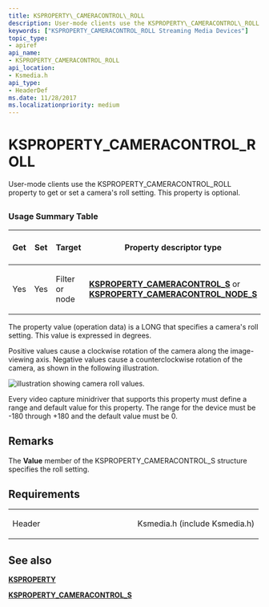 ```yaml
---
title: KSPROPERTY\_CAMERACONTROL\_ROLL
description: User-mode clients use the KSPROPERTY\_CAMERACONTROL\_ROLL property to get or set a camera's roll setting. This property is optional.
keywords: ["KSPROPERTY_CAMERACONTROL_ROLL Streaming Media Devices"]
topic_type:
- apiref
api_name:
- KSPROPERTY_CAMERACONTROL_ROLL
api_location:
- Ksmedia.h
api_type:
- HeaderDef
ms.date: 11/28/2017
ms.localizationpriority: medium
---
```


# KSPROPERTY\_CAMERACONTROL\_ROLL


User-mode clients use the KSPROPERTY\_CAMERACONTROL\_ROLL property to get or set a camera's roll setting. This property is optional.

## <span id="ddk_ksproperty_cameracontrol_roll_ks"></span><span id="DDK_KSPROPERTY_CAMERACONTROL_ROLL_KS"></span>


### Usage Summary Table

<table>
<colgroup>
<col width="20%" />
<col width="20%" />
<col width="20%" />
<col width="20%" />
<col width="20%" />
</colgroup>
<thead>
<tr class="header">
<th>Get</th>
<th>Set</th>
<th>Target</th>
<th>Property descriptor type</th>
<th>Property value type</th>
</tr>
</thead>
<tbody>
<tr class="odd">
<td><p>Yes</p></td>
<td><p>Yes</p></td>
<td><p>Filter or node</p></td>
<td><p><a href="/windows-hardware/drivers/ddi/ksmedia/ns-ksmedia-ksproperty_cameracontrol_s" data-raw-source="[&lt;strong&gt;KSPROPERTY_CAMERACONTROL_S&lt;/strong&gt;](/windows-hardware/drivers/ddi/ksmedia/ns-ksmedia-ksproperty_cameracontrol_s)"><strong>KSPROPERTY_CAMERACONTROL_S</strong></a> or <a href="/windows-hardware/drivers/ddi/ksmedia/ns-ksmedia-ksproperty_cameracontrol_node_s" data-raw-source="[&lt;strong&gt;KSPROPERTY_CAMERACONTROL_NODE_S&lt;/strong&gt;](/windows-hardware/drivers/ddi/ksmedia/ns-ksmedia-ksproperty_cameracontrol_node_s)"><strong>KSPROPERTY_CAMERACONTROL_NODE_S</strong></a></p></td>
<td><p>LONG</p></td>
</tr>
</tbody>
</table>

 

The property value (operation data) is a LONG that specifies a camera's roll setting. This value is expressed in degrees.

Positive values cause a clockwise rotation of the camera along the image-viewing axis. Negative values cause a counterclockwise rotation of the camera, as shown in the following illustration.

![illustration showing camera roll values.](images/cam-roll-1.png)

Every video capture minidriver that supports this property must define a range and default value for this property. The range for the device must be -180 through +180 and the default value must be 0.

## Remarks

The **Value** member of the KSPROPERTY\_CAMERACONTROL\_S structure specifies the roll setting.

## Requirements

<table>
<colgroup>
<col width="50%" />
<col width="50%" />
</colgroup>
<tbody>
<tr class="odd">
<td><p>Header</p></td>
<td>Ksmedia.h (include Ksmedia.h)</td>
</tr>
</tbody>
</table>

## See also


[**KSPROPERTY**](/windows-hardware/drivers/ddi/ks/ns-ks-ksidentifier)

[**KSPROPERTY\_CAMERACONTROL\_S**](/windows-hardware/drivers/ddi/ksmedia/ns-ksmedia-ksproperty_cameracontrol_s)

